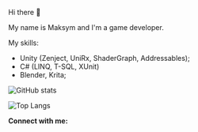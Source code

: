 Hi there 👋

My name is Maksym and I'm a game developer. 

My skills:
<ul>
  <li> Unity (Zenject, UniRx, ShaderGraph, Addressables); </li>
  <li> C# (LINQ, T-SQL, XUnit) </li>
  <li> Blender, Krita;</li>
</ul>

![GitHub stats](https://github-readme-stats.vercel.app/api?username=MaksymHernets&show_icons=true&theme=radical)

![Top Langs](https://github-readme-stats.vercel.app/api/top-langs/?username=MaksymHernets&layout=compact&theme=radical)

**Connect with me:**
